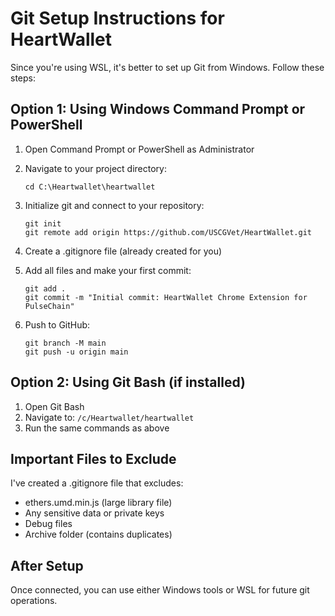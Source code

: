 # Git Setup Instructions for HeartWallet

Since you're using WSL, it's better to set up Git from Windows. Follow these steps:

## Option 1: Using Windows Command Prompt or PowerShell

1. Open Command Prompt or PowerShell as Administrator
2. Navigate to your project directory:
   ```
   cd C:\Heartwallet\heartwallet
   ```

3. Initialize git and connect to your repository:
   ```
   git init
   git remote add origin https://github.com/USCGVet/HeartWallet.git
   ```

4. Create a .gitignore file (already created for you)

5. Add all files and make your first commit:
   ```
   git add .
   git commit -m "Initial commit: HeartWallet Chrome Extension for PulseChain"
   ```

6. Push to GitHub:
   ```
   git branch -M main
   git push -u origin main
   ```

## Option 2: Using Git Bash (if installed)

1. Open Git Bash
2. Navigate to: `/c/Heartwallet/heartwallet`
3. Run the same commands as above

## Important Files to Exclude

I've created a .gitignore file that excludes:
- ethers.umd.min.js (large library file)
- Any sensitive data or private keys
- Debug files
- Archive folder (contains duplicates)

## After Setup

Once connected, you can use either Windows tools or WSL for future git operations.